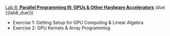 [Lab 8:  **Parallel Programming III: GPUs & Other Hardware Accelerators**](https://github.com/PsuAstro528/lab8) (due {{lab8_due}})
- Exercise 1:  Getting Setup for GPU Computing & Linear Algebra
- Exercise 2:  GPU Kernels & Array Programming
<!--
- [Exercise 1](https://psuastro528.github.io/Notes-Fall2025/week10/ex2.html):  Getting Setup for GPU Computing & Linear Algebra
- [Exercise 2](https://psuastro528.github.io/Notes-Fall2025/week10/ex2.html):  GPU Kernels & Array Programming
-->
